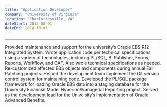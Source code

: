 ```yaml
---
title: "Application Developer"
company: "University of Virginia"
location: "Charlottesville, VA"
dateStart: 2012-08-01
dateEnd: 2018-10-01
---
```


---

Provided maintenance and support for the university’s Oracle EBS R12 Integrated System.  Wrote application code per technical specifications using a variety of technologies, including PL/SQL, BI Publisher, Forms, Reports, Workflow, and OAF.  Also wrote technical specifications as needed.  Re-customized affected EBS objects and components during annual Fall Patching projects.  Helped the development team implement the Git version control system for maintaining code.  Developed the PL/SQL package framework for loading Oracle EBS data into a staging database for the University Financial Model Hyperion/Managerial Reporting project.  Served as the development lead for the University’s implementation of Oracle Advanced Benefits.